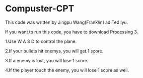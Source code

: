 # Compuster-CPT
This code was written by Jingpu Wang(Franklin) ad Ted lyu. 

If you want to run this code, you have to download Processing 3.

1.Use W A S D to control the plane. 

2.If your bullets hit enemys, you will get 1 score.

3.If a enemy is lost, you will lose 1 score.

4.If the player touch the enemy, you will lose 1 score as well.
